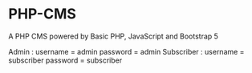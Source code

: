 # PHP-CMS
A PHP CMS powered by Basic PHP, JavaScript and Bootstrap 5

Admin : username = admin
        password = admin
Subscriber : username = subscriber
             password = subscriber
        
 
